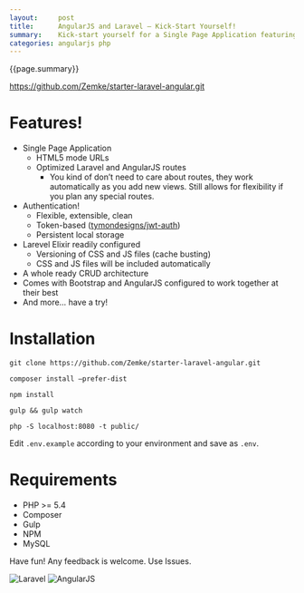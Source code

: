 ```yaml
---
layout:     post
title:      AngularJS and Laravel — Kick-Start Yourself!
summary:    Kick-start yourself for a Single Page Application featuring the modern Laravel PHP framework and Google’s acclaimed front-end framework AngularJS. Just download and install and you have a good foundation for building any application.
categories: angularjs php
---
```


{{page.summary}}

https://github.com/Zemke/starter-laravel-angular.git

# Features!

- Single Page Application
  - HTML5 mode URLs
  - Optimized Laravel and AngularJS routes
    - You kind of don’t need to care about routes, they work automatically as you add new views. Still allows for flexibility if you plan any special routes.
- Authentication!
  - Flexible, extensible, clean
  - Token-based ([tymondesigns/jwt-auth](https://github.com/tymondesigns/jwt-auth))
  - Persistent local storage
- Larevel Elixir readily configured
  - Versioning of CSS and JS files (cache busting)
  - CSS and JS files will be included automatically
- A whole ready CRUD architecture
- Comes with Bootstrap and AngularJS configured to work together at their best
- And more… have a try!

# Installation
```
git clone https://github.com/Zemke/starter-laravel-angular.git
```
```
composer install —prefer-dist
```
```
npm install
```
```
gulp && gulp watch
```
```
php -S localhost:8080 -t public/
```
Edit `.env.example` according to your environment and save as `.env`.

# Requirements

- PHP >= 5.4
- Composer
- Gulp
- NPM
- MySQL

Have fun! Any feedback is welcome. Use Issues.

![Laravel](https://cloud.githubusercontent.com/assets/3391981/6683259/2e914726-cc84-11e4-856c-bb26bda733a0.png)
![AngularJS](https://cloud.githubusercontent.com/assets/3391981/6683229/9e0ea694-cc83-11e4-9b2e-59524dafd069.jpg)
